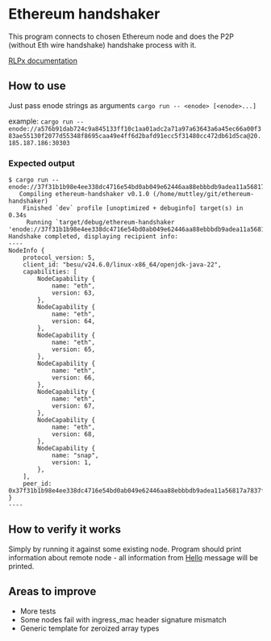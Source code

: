 # Ethereum handshaker

This program connects to chosen Ethereum node and does the P2P (without Eth wire handshake) handshake process with it.

[RLPx documentation](https://github.com/ethereum/devp2p/blob/master/rlpx.md)

## How to use

Just pass enode strings as arguments
```cargo run -- <enode> [<enode>...]```

example:
```cargo run -- enode://a576b91dab724c9a845133ff10c1aa01adc2a71a97a63643a6a45ec66a00f383ae55130f2077d55348f8695caa49e4ff6d2bafd91ecc5f31480cc472db61d5ca@20.185.187.186:30303```


### Expected output
```
$ cargo run -- enode://37f31b1b98e4ee338dc4716e54bd0ab049e62446aa88ebbbdb9adea11a56817a7837fe8ad03f72d5016f8de223d4a9e144a486581a7d58810a657d966e9144ed@127.0.0.1:30303 
   Compiling ethereum-handshaker v0.1.0 (/home/muttley/git/ethereum-handshaker)
    Finished `dev` profile [unoptimized + debuginfo] target(s) in 0.34s
     Running `target/debug/ethereum-handshaker 'enode://37f31b1b98e4ee338dc4716e54bd0ab049e62446aa88ebbbdb9adea11a56817a7837fe8ad03f72d5016f8de223d4a9e144a486581a7d58810a657d966e9144ed@127.0.0.1:30303'`
Handshake completed, displaying recipient info:
----
NodeInfo {
    protocol_version: 5,
    client_id: "besu/v24.6.0/linux-x86_64/openjdk-java-22",
    capabilities: [
        NodeCapability {
            name: "eth",
            version: 63,
        },
        NodeCapability {
            name: "eth",
            version: 64,
        },
        NodeCapability {
            name: "eth",
            version: 65,
        },
        NodeCapability {
            name: "eth",
            version: 66,
        },
        NodeCapability {
            name: "eth",
            version: 67,
        },
        NodeCapability {
            name: "eth",
            version: 68,
        },
        NodeCapability {
            name: "snap",
            version: 1,
        },
    ],
    peer_id: 0x37f31b1b98e4ee338dc4716e54bd0ab049e62446aa88ebbbdb9adea11a56817a7837fe8ad03f72d5016f8de223d4a9e144a486581a7d58810a657d966e9144ed,
}
----

```

## How to verify it works

Simply by running it against some existing node. Program should print information about remote node - all information from [Hello](https://github.com/ethereum/devp2p/blob/master/rlpx.md#hello-0x00) message will be printed.

## Areas to improve

- More tests
- Some nodes fail with ingress_mac header signature mismatch
- Generic template for zeroized array types
